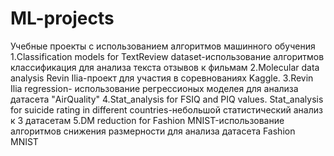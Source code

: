 # ML-projects
Учебные проекты с использованием алгоритмов машинного обучения
1.Classification models for TextReview dataset-использование алгоритмов классификация для анализа текста отзывов к фильмам
2.Molecular data analysis Revin Ilia-проект для участия в соревнованиях Kaggle.
3.Revin Ilia regression- использование регрессионых моделея для анализа датасета "AirQuality"
4.Stat_analysis for FSIQ and PIQ values. Stat_analysis for suicide rating in different countries-небольшой статистический анализ к 3 датасетам
5.DM reduction for Fashion MNIST-использование алгоритмов снижения размерности для анализа датасета Fashion MNIST
